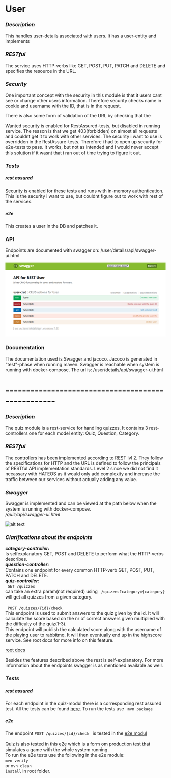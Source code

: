 # User

### <i>Description</i> ###
<p>
This handles user-details associated with users. It has a user-entity and implements 
</p>

### <i> RESTful </i> ###
<p>
The service uses HTTP-verbs like GET, POST, PUT, PATCH and DELETE and specifies the resource in the URL. 

</p>


### <i> Security </i> ###
<p>
One important concept with the security in this module is that it users cant see or change other users information.
Therefore security checks name in cookie and username with the ID, that is in the request. 

There is also some form of validation of the URL by checking that the 

Wanted security is enabled for RestAssured-tests, but disabled in running service. 
The reason is that we get 403(forbidden) on almost all requests and couldnt get it to work with other services. 
The security i want to use is overridden in the RestAssure-tests.
Therefore i had to open up security for e2e-tests to pass. It works, 
but not as intended and i would never accept this solution if it wasnt that i ran out of time trying to figure it out.
</p>

 ### <i>Tests</i> ###
 ##### rest assured #####
 <p>
 Security is enabled for these tests and runs with in-memory authentication. 
 This is the security i want to use, but couldnt figure out to work with rest of the services.</p>
 
  ##### e2e ##### 
<p>
This creates a user in the DB and patches it.  
</p>

### API
<p>Endpoints are documented with swagger on: 
/user/details/api/swagger-ui.html
</p>

![alt text](images/swagger.bmp "picture of swagger endpoints")

### Documentation
<p>The documentation used is Swagger and jacoco.
Jacoco is generated in "test"-phase when running maven. 
Swagger is reachable when system is running with docker-compose.
The url is: /user/details/api/swagger-ui.html
</p>


###






# --------------------------------------------------

### <i>Description</i> ###
 <p> The quiz module is a rest-service for handling quizzes. It contains 3 rest-controllers one for
 each model entity: Quiz, Question, Category. 
 
 ### <i> RESTful </i> ###
 <p> The controllers has been implemented according to REST lvl 2. They follow the specifications 
 for HTTP and the URL is defined to follow the principals of RESTful API implementation standards.
 Level 2 since we did not find it necassary with HATEOS as it would only add complexity and increase
 the traffic between our services without actually adding any value.  
  </p>
 
 ### <i> Swagger </i> ###
  <p> Swagger is implemented and can be viewed at the path below when the system is running with 
  docker-compose.
  <br/> 
  <i> /quiz/api/swagger-ui.html </i>
 </p>
 
 ![alt text](doc/swagger-screen.png "swagger representation of the endpoints described 
 in the text above") 

 
 ### <i>Clarifications about the endpoints</i> ### 
 <p>
    <b><i>category-controller:</i></b> <br/> Is selfexplanatory GET, POST and DELETE to perform what the 
    HTTP-verbs describes. <br/>
    <b><i>question-controller:</i></b> <br/> 
    Contains one endpoint for every common HTTP-verb GET, POST, PUT, PATCH and DELETE. <br/>
    <b><i>quiz-controller:</i></b> <br/> 
    <code> GET /quizzes </code> <br/> 
     can take an extra param(not required) using 
    <code> /quizzes?category={category} </code> <br/>
    will get all quizzes from a given category.  <br/> <br/>
    <code> POST /quizzes/{id}/check </code> <br/>
    This endpoint is used to submit answers to the quiz given by the id. It will
    calculate the score based on the nr of correct answers given multiplied with 
    the difficulty of the quiz(1-3). 
    <br/>
    This endpoint will publish the calculated score along with the username of
    the playing user to rabbitmq. It will then eventually end up in the highscore
    service. See root docs for more info on this feature.
    </p>
    
   [root docs](../README.md)
 
 Besides the features described above the rest is self-explanatory. For more information
 about the endpoints swagger is as mentioned available as well. 
 
 
 ### <i>Tests</i> ###
 ##### rest assured #####
 For each endpoint in the quiz-modul there is a corresponding rest assured test.
 All the tests can be found 
 [here](/src/test/kotlin/no/group3/springQuiz/quiz/api/QuizApiTest.kt).
 To run the tests use
 <code> mvn package </code> <br/>
 
 ##### e2e ##### 
 The endpoint <code>POST /quizzes/{id}/check </code> is tested in the 
 [e2e modul](../e2e/src/test/kotlin/no.group3.SpringQuiz.e2e/HighscoreQuizAmqpIT.kt)
 <br/>
 <br/>
 Quiz is also tested in this [e2e](../e2e/src/test/kotlin/no.group3.SpringQuiz.e2e/Quize2eIT.kt)
 which is a form om production test that simulates a game with the whole system
 running.
 <br/>
 To run the e2e tests use the following in the e2e module:
 <br/>
 <code>mvn verify</code> <br/>
 or 
 <code>mvn clean install</code> in root folder.